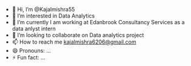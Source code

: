 - 👋 Hi, I’m @Kajalmishra55
- 👀 I’m interested in Data Analytics
- 🌱 I’m currently I am working at Edanbrook Consultancy Services as a data anlyst intern
- 💞️ I’m looking to collaborate on Data analytics project
- 📫 How to reach me kajalmishra6206@gmail.com
- 😄 Pronouns: ...
- ⚡ Fun fact: ...

<!---
Kajalmishra55/Kajalmishra55 is a ✨ special ✨ repository because its `README.md` (this file) appears on your GitHub profile.
You can click the Preview link to take a look at your changes.
--->
